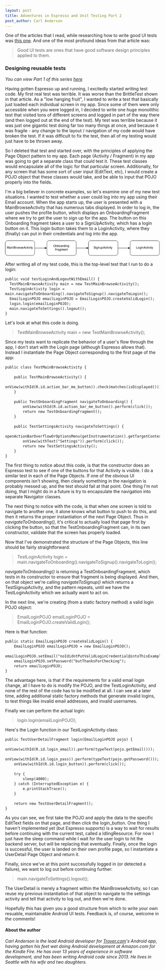 ```yaml
---
layout: post
title: Adventures in Espresso and Unit Testing Part 2
post_author: Carl Anderson
---
```


One of the articles that I read, while researching how to write good UI tests was [this one](http://code.tutsplus.com/articles/maintainable-automated-ui-tests--net-35089).  And one of the most profound ideas from that article was:

> Good UI tests are ones that have good software design principles applied to them.

### Designing reusable tests

*You can view Part 1 of this series [here](http://room-15.github.io/blog/2015/03/17/adventures-in-espresso/)*

Having gotten Espresso up and running, I excitedly started writing test code. My first real test was terrible. It was worse than the BrittleTest shown in that article. As a "low hanging fruit", I wanted to write a test that basically just loaded each individual screen in my app. Since some of them were only accessible when you were logged in, I decided to write one huge monolithic test that visited tons of different screens and logged in part of the way there (and then logged out at the end of the test). My test was terrible because it was just one gigantic test doing far too many things at once, and because it was fragile - any change to the layout / navigation of my code would have broken the test. If it was difficult to fix the test, then all of my testing would just have to be thrown away.

So I deleted that test and started over, with the principles of applying the Page Object pattern to my app. Each page (Activity / Fragment)  in my app was going to get a separate class that could test it. These test classes would encapsulate all of the logic for that particular screen. Additionally, for any screen that has some sort of user input (EditText, etc), I would create a POJO object that these classes would take, and be able to input that POJO properly into the fields.

I'm a big believer in concrete examples, so let's examine one of my new test situations. I wanted to test whether a user could log into my app using their Email account. When the app starts up, the user is presented with a MainBrowseActivity that has numerous tabs displayed. In order to log in, the user pushes the profile button, which displays an OnboardingFragment where we try to get the user to sign up for the app. The button on this Onboarding fragment takes a user to a SignUpActivity, which has a login button on it. This login button takes them to a LoginActivity, where they (finally) can put in their credentials and log into the app.

![Code Flow](/images/Flow.png)

After writing all of my test code, this is the top-level test that I run to do a login:

    public void testLoginAndLogoutWithEmail() {
      TestMainBrowseActivity main = new TestMainBrowseActivity();
      TestLoginActivity login = main.navigateToOnboarding().navigateToSignup().navigateToLogin();
      EmailLoginPOJO emailLoginPOJO = EmailLoginPOJO.createValidLogin();
      login.login(emailLoginPOJO);
      main.navigateToSettings().logout();
    }

Let's look at what this code is doing.

> TestMainBrowseActivity main = new TestMainBrowseActivity();

Since my tests want to replicate the behavior of a user's flow through the app, I don't start with the Login page (although Espresso allows that). Instead I instantiate the Page Object corresponding to the first page of the app:

    public class TestMainBrowseActivity {

        public TestMainBrowseActivity() {
            onView(withId(R.id.action_bar_me_button)).check(matches(isDisplayed()));
        }

        public TestOnboardingFragment navigateToOnboarding() {
            onView(withId(R.id.action_bar_me_button)).perform(click());
            return new TestOnboardingFragment();
        }

        public TestSettingsActivity navigateToSettings() {
            openActionBarOverflowOrOptionsMenu(getInstrumentation().getTargetContext());
            onView(withText("Settings")).perform(click());
            return new TestSettingsActivity();
        }
    }

The first thing to notice about this code, is that the constructor does an Espresso test to see if one of the buttons for that Activity is visible. I do a similar test in each of the Page Objects. If one of the obvious UI components isn't showing, then clearly something in the navigation is probably messed up, and the test should fail at that point. One thing I'm not doing, that I might do in a future is try to encapsulate the navigation into separate Navigator classes.

The next thing to notice with the code, is that when one screen is told to navigate to another one, it alone knows what button to push to do this, and then it returns the proper instantiation of the next Page Object. Thus in *navigateToOnboarding()*, it's critical to actually load that page first by clicking the button, so that the TestOnboardingFragment can, in its own constructor, validate that the screen has properly loaded.

Now that I've demonstrated the structure of the Page Objects, this line should be fairly straightforward:

> TestLoginActivity login = main.navigateToOnboarding().navigateToSignup().navigateToLogin();

*navigateToOnboarding()* is returning a TestOnboardingFragment, which tests in its constructor to ensure that fragment is being displayed. And then, on that object we're calling *navigateToSignup()* which returns a TestSignupActivity, and the pattern repeats, until we have the TestLoginActivity which we actually want to act on.

In the next line, we're creating (from a static factory method) a valid login POJO object:

> EmailLoginPOJO emailLoginPOJO = EmailLoginPOJO.createValidLogin();

Here is that function:

    public static EmailLoginPOJO createValidLogin() {
        EmailLoginPOJO emailLoginPOJO = new EmailLoginPOJO();
        emailLoginPOJO.setEmail("noIdidntPutValidLoginCredential@intoThisExample.com");
        emailLoginPOJO.setPassword("butThanksForChecking");
        return emailLoginPOJO;
    }

The advantage here, is that if the requirements for a valid email login change, all I have to do is modify the POJO, and the TestLoginActivity, and none of the rest of the code has to be modified at all. I can see at a later time, adding additional static factory methods that generate invalid logins, to test things like invalid email addresses, and invalid usernames. 

Finally we can perform the actual login:

> login.login(emailLoginPOJO);

Here's the Login function in our TestLoginActivity class:

    public TestUserDetailFragment login(EmailLoginPOJO pojo) {
        onView(withId(R.id.login_email)).perform(typeText(pojo.getEmail()));
        onView(withId(R.id.login_pass)).perform(typeText(pojo.getPassword()));
        onView(withId(R.id.login_button)).perform(click());

        try {
            sleep(4000);
        } catch (InterruptedException e) {
            e.printStackTrace();
        }

        return new TestUserDetailFragment();
    }

As you can see, we first take the POJO and apply the data to the specific EditText fields on that page, and then click the login_button. One thing I haven't implemented yet (but Espresso supports) is a way to wait for results before continuing with the current test, called a IdlingResource. For now I just have the sleep command while I wait for the user login to hit the backend server, but will be replacing that eventually. Finally, once the login is successful, the user is landed on their own profile page, so I instantiate a UserDetail Page Object and return it.

Finally, since we've at this point successfully logged in (or detected a failure), we want to log out before continuing further:

> main.navigateToSettings().logout();

The UserDetail is merely a fragment within the MainBrowseActivity, so I can reuse my previous instantiation of that object to navigate to the settings activity and tell that activity to log out, and then we're done.

Hopefully this has given you a good structure from which to write your own resuable, maintainable Android UI tests. Feedback is, of course, welcome in the comments!

#### About the author

*Carl Anderson is the lead Android developer for [Trover.com](http://trover.com)'s Android app, having gotten his feet wet doing Android development at Amazon.com for the Kindle Fire. He has over 13 years of experience in software development, and has been writing Android code since 2013. He lives in Seattle with his wife and two daughters.*
